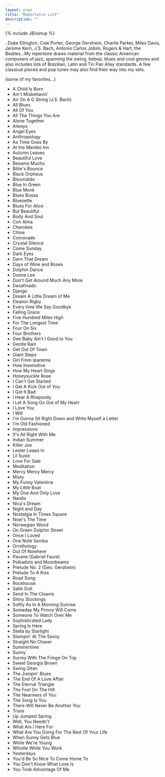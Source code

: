 ```yaml
---
layout: page
title: "Repertoire List"
description: ""
---
```

{% include JB/setup %}

..Duke Ellington, Cole Porter, George Gershwin, Charlie Parker, Miles Davis, Jerome Kern, J.S. Bach, Antonio Carlos Jobim, Rogers & Hart, the Beatles...My repertoire draws material from the classic American composers of jazz, spanning the swing, bebop, blues and cool genres and also includes lots of Brazilian, Latin and Tin Pan Alley standards. A few classical pieces and pop tunes may also find their way into my sets.

(some of my favorites...)
* A Child Is Born
* Ain't Misbehavin'
* Air On A G String (J.S. Bach)
* All Blues
* All Of You
* All The Things You Are
* Alone Together
* Always
* Angel Eyes
* Anthropology
* As Time Goes By
* At the Mambo Inn
* Autumn Leaves
* Beautiful Love
* Besame Mucho
* Billie's Bounce
* Black Orpheus
* Bloomdido
* Blue In Green
* Blue Monk
* Blues Bossa
* Bluesette
* Blues For Alice
* But Beautiful
* Body And Soul
* Con Alma
* Cherokee
* Chloe
* Corcovado
* Crystal Silence
* Come Sunday
* Dark Eyes
* Darn That Dream
* Days of Wine and Roses
* Dolphin Dance
* Donna Lee
* Don't Get Around Much Any More
* Desafinado
* Django
* Dream A Little Dream of Me
* Eleanor Rigby
* Every time We Say Goodbye
* Falling Grace
* Five Hundred Miles High
* For The Longest Time
* Four On Six
* Four Brothers
* Gee Baby Ain't I Good to You
* Gentle Rain
* Get Out Of Town
* Giant Steps
* Girl From Ipanema
* How Insensitive
* How My Heart Sings
* Honeysuckle Rose
* I Can't Get Started
* I Get A Kick Out of You
* I Got It Bad
* I Hear A Rhapsody
* I Let A Song Go Out of My Heart
* I Love You
* I Will
* I'm Gonna Sit Right Down and Write Myself a Letter
* I'm Old Fashioned
* Impressions
* It's All Right With Me
* Indian Summer
* Killer Joe
* Lester Leaps In
* Lil Susie
* Love For Sale
* Meditation
* Mercy Mercy Mercy
* Misty
* My Funny Valentine
* My Little Boat
* My One And Only Love
* Nardis
* Nica's Dream
* Night and Day
* Nostalgia In Times Square
* Now's The Time
* Norwegian Wood
* On Green Dolphin Street
* Once I Loved
* One Note Samba
* Ornithology
* Out Of Nowhere
* Pavane (Gabriel Faure)
* Polkadots and Moonbeams
* Prelude No. 2 (Geo. Gershwin)
* Prelude To A Kiss
* Road Song
* Rockhouse 
* Satin Doll
* Send In The Clowns
* Shiny Stockings
* Softly As In A Morning Sunrise
* Someday My Prince Will Come
* Someone To Watch Over Me
* Sophisticated Lady
* Spring Is Here
* Stella by Starlight
* Stompin' At The Savoy
* Straight No Chaser 
* Summertime
* Sunny
* Surrey With The Fringe On Top
* Sweet Georgia Brown
* Swing Gitan
* The Jumpin' Blues
* The End Of A Love Affair
* The Eternal Triangle
* The Fool On The Hill
* The Nearness of You
* The Song Is You
* There Will Never Be Another You
* Triste
* Up Jumped Spring
* Well, You Needn't
* What Am I Here For
* What Are You Doing For The Rest Of Your Life
* When Sunny Gets Blue
* While We're Young
* Whistle While You Work
* Yesterdays
* You'd Be So Nice To Come Home To
* You Don't Know What Love Is
* You Took Advantage Of Me
